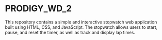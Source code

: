 # PRODIGY_WD_2
This repository contains a simple and interactive stopwatch web application built using HTML, CSS, and JavaScript. The stopwatch allows users to start, pause, and reset the timer, as well as track and display lap times.
